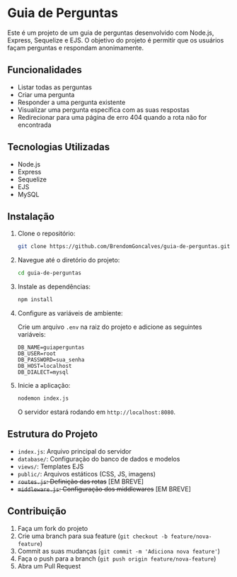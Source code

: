 # Guia de Perguntas

Este é um projeto de um guia de perguntas desenvolvido com Node.js, Express, Sequelize e EJS. O objetivo do projeto é permitir que os usuários façam perguntas e respondam anonimamente.

## Funcionalidades

- Listar todas as perguntas
- Criar uma pergunta
- Responder a uma pergunta existente
- Visualizar uma pergunta específica com as suas respostas
- Redirecionar para uma página de erro 404 quando a rota não for encontrada

## Tecnologias Utilizadas

- Node.js
- Express
- Sequelize
- EJS
- MySQL

## Instalação

1. Clone o repositório:

    ```sh
    git clone https://github.com/BrendomGoncalves/guia-de-perguntas.git
    ```

2. Navegue até o diretório do projeto:

    ```sh
    cd guia-de-perguntas
    ```

3. Instale as dependências:

    ```sh
    npm install
    ```

4. Configure as variáveis de ambiente:

   Crie um arquivo `.env` na raiz do projeto e adicione as seguintes variáveis:

    ```env
    DB_NAME=guiaperguntas
    DB_USER=root
    DB_PASSWORD=sua_senha
    DB_HOST=localhost
    DB_DIALECT=mysql
    ```
   
5. Inicie a aplicação:

    ```sh
    nodemon index.js
    ```

   O servidor estará rodando em `http://localhost:8080`.

## Estrutura do Projeto

- `index.js`: Arquivo principal do servidor
- `database/`: Configuração do banco de dados e modelos
- `views/`: Templates EJS
- `public/`: Arquivos estáticos (CSS, JS, imagens)
- ~~`routes.js`: Definição das rotas~~ [EM BREVE]
- ~~`middleware.js`: Configuração dos middlewares~~ [EM BREVE]

## Contribuição

1. Faça um fork do projeto
2. Crie uma branch para sua feature (`git checkout -b feature/nova-feature`)
3. Commit as suas mudanças (`git commit -m 'Adiciona nova feature'`)
4. Faça o push para a branch (`git push origin feature/nova-feature`)
5. Abra um Pull Request